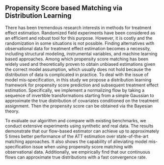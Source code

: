 ## Propensity Score based Matching via Distribution Learning


There has been tremendous research interests in methods for treatment effect estimation. Randomized field experiments have been considered as an efficient and robust tool for this purpose. However, it is costly and the randomization in some situations is not possible. Finding alternatives with observational data for treatment effect estimation becomes a necessity, including structural modeling, instrumental variables, and machine learning based approaches. Among which propensity score matching has been widely used and theoretically proven to obtain unbiased estimations given the correct model assumption, which usually does not hold because the distribution of data is complicated in practice. To deal with the issue of model mis-specification, in this study we propose a distribution learning framework for propensity score prediction and subsequent treatment effect estimation. Specifically, we implement a normalizing flow by taking a sequence of invertible transformations starting from a simple Gaussian to approximate the true distribution of covariates conditioned on the treatment assignment. Then the propensity score can be obtained via the Bayesian theory. 

To evaluate our algorithm and compare with existing benchmarks, we conduct extensive experiments using synthetic and real data. The results demonstrate that our flow-based estimator can achieve up to approximately 5 times better performance of the ATT estimation over state-of-the-art matching approaches. It also shows the capability of alleviating model mis-specification issue when using propensity score matching with observational data. Additionally, we empirically find that our continuous flows can approximate true distributions with a fast convergence rate. 
